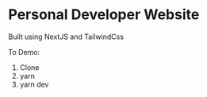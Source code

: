 # Personal Developer Website

Built using NextJS and TailwindCss


To Demo:
1. Clone
2. yarn
3. yarn dev
